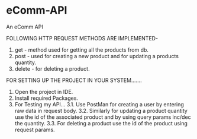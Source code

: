 # eComm-API
An eComm API

FOLLOWING HTTP REQUEST METHODS ARE IMPLEMENTED-

1. get - method used for getting all the products from db.
2. post - used for creating a new product and for updating a products quantity.
3. delete - for deleting a product. 

FOR SETTING UP THE PROJECT IN YOUR SYSTEM.......
1. Open the project in IDE.
2. Install required Packages.
3. For Testing my API...
  3.1. Use PostMan for creating a user by entering raw data in request body.
  3.2. Similarly for updating a product quantity use the id of the associated product and by using query params inc/dec the quantity.
  3.3. For deleting a product use the id of the product using request params.
